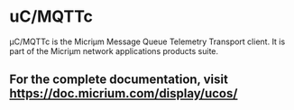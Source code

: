 # uC/MQTTc

µC/MQTTc is the Micriµm Message Queue Telemetry Transport client. It is part of the Micriµm network applications products suite. 

## For the complete documentation, visit https://doc.micrium.com/display/ucos/